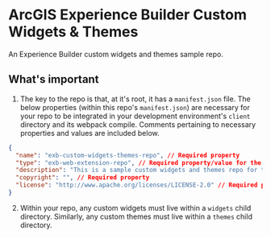 # ArcGIS Experience Builder Custom Widgets & Themes

An Experience Builder custom widgets and themes sample repo.

## What's important

1. The key to the repo is that, at it's root, it has a `manifest.json` file. The below properties (within this repo's `manifest.json`) are necessary for your repo to be integrated in your development environment's `client` directory and its webpack compile. Comments pertaining to necessary properties and values are included below.

```json
{
  "name": "exb-custom-widgets-themes-repo", // Required property
  "type": "exb-web-extension-repo", // Required property/value for the repo to be compiled by webpack within client
  "description": "This is a sample custom widgets and themes repo for the developer edition of ArcGIS Experience Builder.", // Required property
  "copyright": "", // Required property
  "license": "http://www.apache.org/licenses/LICENSE-2.0" // Required property
}
```

2. Within your repo, any custom widgets must live within a `widgets` child directory. Similarly, any custom themes must live within a `themes` child directory.
